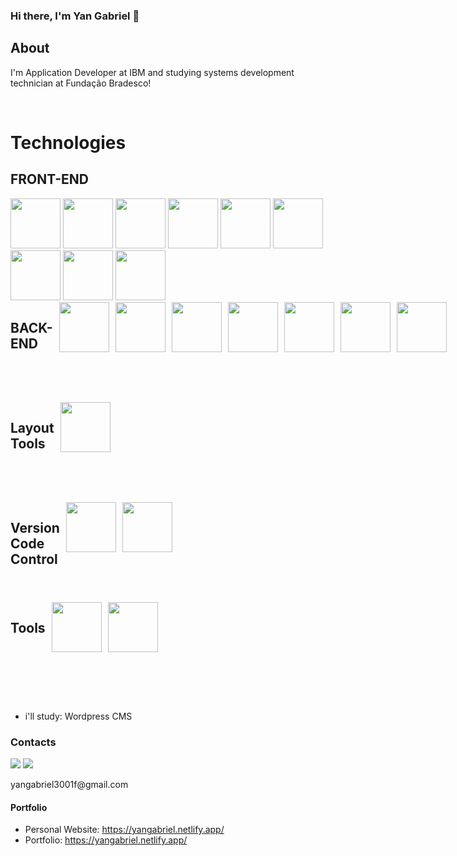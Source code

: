 ### Hi there, I'm Yan Gabriel 👋

## About
I'm Application Developer at IBM and studying systems development technician at Fundação Bradesco!

<br>
<h1>Technologies</h1>
<div >
        <h2>FRONT-END</h2>
        <img height="80px" width="80px" src="https://cdn.jsdelivr.net/gh/devicons/devicon/icons/html5/html5-original-wordmark.svg" />
        <img height="80px" width="80px" src="https://cdn.jsdelivr.net/gh/devicons/devicon/icons/css3/css3-original-wordmark.svg" />
        <img height="80px" width="80px" src="https://cdn.jsdelivr.net/gh/devicons/devicon/icons/sass/sass-original.svg" />
        <img height="80px" width="80px" src="https://cdn.jsdelivr.net/gh/devicons/devicon/icons/bootstrap/bootstrap-original-wordmark.svg" />
        <img height="80px" width="80px" src="https://cdn.jsdelivr.net/gh/devicons/devicon/icons/tailwindcss/tailwindcss-plain.svg" />
        <img height="80px" width="80px" src="https://cdn.jsdelivr.net/gh/devicons/devicon/icons/javascript/javascript-original.svg" />
        <img height="80px" width="80px" src="https://cdn.jsdelivr.net/gh/devicons/devicon/icons/react/react-original-wordmark.svg" />
        <img height="80px" width="80px" src="https://cdn.jsdelivr.net/gh/devicons/devicon/icons/nextjs/nextjs-original.svg" />
        <img height="80px" width="80px" src="https://cdn.jsdelivr.net/gh/devicons/devicon/icons/angularjs/angularjs-original.svg" />
</div>
<div style="height: 160px; width: 160px; display: flex; gap: 10px;">
        <h2>BACK-END</h2>
        <img height="80px" width="80px" src="https://cdn.jsdelivr.net/gh/devicons/devicon/icons/typescript/typescript-original.svg" />
        <img height="80px" width="80px" src="https://cdn.jsdelivr.net/gh/devicons/devicon/icons/nodejs/nodejs-original.svg" />
        <img height="80px" width="80px" src="https://cdn.jsdelivr.net/gh/devicons/devicon/icons/express/express-original.svg" />
        <img height="80px" width="80px" src="https://cdn.jsdelivr.net/gh/devicons/devicon/icons/java/java-original.svg" />
        <img height="80px" width="80px" src="https://cdn.jsdelivr.net/gh/devicons/devicon/icons/csharp/csharp-original.svg" />
        <img height="80px" width="80px" src="https://cdn.jsdelivr.net/gh/devicons/devicon/icons/python/python-original-wordmark.svg" />
        <img height="80px" width="80px" src="https://cdn.jsdelivr.net/gh/devicons/devicon/icons/mysql/mysql-original.svg" />
 </div>
 <div style="height: 160px; width: 160px; display: flex; gap: 10px;">
    <h2>Layout Tools</h2>
    <img height="80px" width="80px" src="https://cdn.jsdelivr.net/gh/devicons/devicon/icons/figma/figma-original.svg" />
</div>
<div style="height: 160px; width: 160px; display: flex; gap: 10px;">
    <h2>Version Code Control</h2>
    <img height="80px" width="80px" src="https://cdn.jsdelivr.net/gh/devicons/devicon/icons/github/github-original.svg" />
    <img height="80px" width="80px" src="https://cdn.jsdelivr.net/gh/devicons/devicon/icons/git/git-original.svg" />
</div>
<div style="height: 160px; width: 160px; display: flex; gap: 10px;">
    <h2>Tools</h2>
    <img height="80px" width="80px" src="https://cdn.jsdelivr.net/gh/devicons/devicon/icons/vscode/vscode-original.svg" />
    <img height="80px" width="80px" src="https://cdn.jsdelivr.net/gh/devicons/devicon/icons/visualstudio/visualstudio-plain.svg" />
</div>

- i'll study: Wordpress CMS


<div>
  <h3>Contacts</h3>
<a href = "mailto:yangabriel3001f@gmail.com"><img src="https://img.shields.io/badge/Gmail-D14836?style=for-the-badge&logo=gmail&logoColor=white" target="_blank"></a>
<a href="https://www.linkedin.com/in/yangabriel/" target="_blank"><img src="https://img.shields.io/badge/-LinkedIn-%230077B5?style=for-the-badge&logo=linkedin&logoColor=white" target="_blank"></a>  
        <p>yangabriel3001f@gmail.com</p>
</div>

#### Portfolio

- Personal Website: https://yangabriel.netlify.app/
- Portfolio: https://yangabriel.netlify.app/
